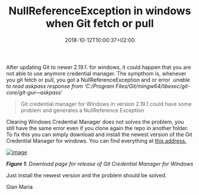 ﻿---
title: "NullReferenceException in windows when Git fetch or pull"
description: ""
date: 2018-10-12T10:00:37+02:00
draft: false
tags: [Git]
categories: [Git]
---
After updating Git to newer 2.19.1. for windows, it could happen that you are not able to use anymore credential manager. The sympthom is, whenever you git fetch or pull, you got a NullReferenceException and or error  *unable to read askpass response from ‘C:/Program Files/Git/mingw64/libexec/git-core/git-gui—askpass’*

> Git credential manager for Windows in version 2.19.1 could have some problem and generates a NullReference Exception

Clearing Windows Credential Manager does not solves the problem, you still have the same error even if you clone again the repo in another folder. To fix this you can simply download and install the newest version of the Git Credential Manager for windows. You can find everything at [this address.](https://github.com/Microsoft/Git-Credential-Manager-for-Windows/releases)

[![image](https://www.codewrecks.com/blog/wp-content/uploads/2018/10/image_thumb-16.png "image")](https://www.codewrecks.com/blog/wp-content/uploads/2018/10/image-16.png)

 ***Figure 1***: *Download page for release of Git Credential Manager for Windows*

Just install the newest version and the problem should be solved.

Gian Maria
